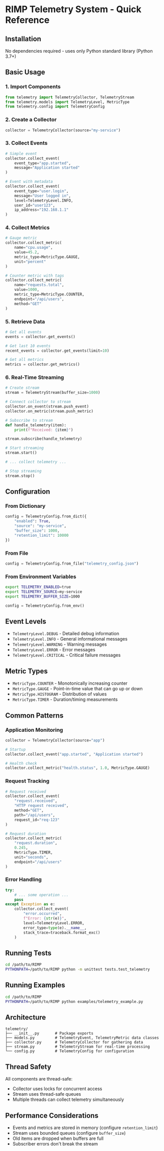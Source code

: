 # RIMP Telemetry System - Quick Reference

## Installation

No dependencies required - uses only Python standard library (Python 3.7+)

## Basic Usage

### 1. Import Components

```python
from telemetry import TelemetryCollector, TelemetryStream
from telemetry.models import TelemetryLevel, MetricType
from telemetry.config import TelemetryConfig
```

### 2. Create a Collector

```python
collector = TelemetryCollector(source="my-service")
```

### 3. Collect Events

```python
# Simple event
collector.collect_event(
    event_type="app.started",
    message="Application started"
)

# Event with metadata
collector.collect_event(
    event_type="user.login",
    message="User logged in",
    level=TelemetryLevel.INFO,
    user_id="user123",
    ip_address="192.168.1.1"
)
```

### 4. Collect Metrics

```python
# Gauge metric
collector.collect_metric(
    name="cpu.usage",
    value=45.2,
    metric_type=MetricType.GAUGE,
    unit="percent"
)

# Counter metric with tags
collector.collect_metric(
    name="requests.total",
    value=1000,
    metric_type=MetricType.COUNTER,
    endpoint="/api/users",
    method="GET"
)
```

### 5. Retrieve Data

```python
# Get all events
events = collector.get_events()

# Get last 10 events
recent_events = collector.get_events(limit=10)

# Get all metrics
metrics = collector.get_metrics()
```

### 6. Real-Time Streaming

```python
# Create stream
stream = TelemetryStream(buffer_size=1000)

# Connect collector to stream
collector.on_event(stream.push_event)
collector.on_metric(stream.push_metric)

# Subscribe to stream
def handle_telemetry(item):
    print(f"Received: {item}")

stream.subscribe(handle_telemetry)

# Start streaming
stream.start()

# ... collect telemetry ...

# Stop streaming
stream.stop()
```

## Configuration

### From Dictionary

```python
config = TelemetryConfig.from_dict({
    "enabled": True,
    "source": "my-service",
    "buffer_size": 1000,
    "retention_limit": 10000
})
```

### From File

```python
config = TelemetryConfig.from_file("telemetry_config.json")
```

### From Environment Variables

```bash
export TELEMETRY_ENABLED=true
export TELEMETRY_SOURCE=my-service
export TELEMETRY_BUFFER_SIZE=1000
```

```python
config = TelemetryConfig.from_env()
```

## Event Levels

- `TelemetryLevel.DEBUG` - Detailed debug information
- `TelemetryLevel.INFO` - General informational messages
- `TelemetryLevel.WARNING` - Warning messages
- `TelemetryLevel.ERROR` - Error messages
- `TelemetryLevel.CRITICAL` - Critical failure messages

## Metric Types

- `MetricType.COUNTER` - Monotonically increasing counter
- `MetricType.GAUGE` - Point-in-time value that can go up or down
- `MetricType.HISTOGRAM` - Distribution of values
- `MetricType.TIMER` - Duration/timing measurements

## Common Patterns

### Application Monitoring

```python
collector = TelemetryCollector(source="app")

# Startup
collector.collect_event("app.started", "Application started")

# Health check
collector.collect_metric("health.status", 1.0, MetricType.GAUGE)
```

### Request Tracking

```python
# Request received
collector.collect_event(
    "request.received",
    "HTTP request received",
    method="GET",
    path="/api/users",
    request_id="req-123"
)

# Request duration
collector.collect_metric(
    "request.duration",
    0.245,
    MetricType.TIMER,
    unit="seconds",
    endpoint="/api/users"
)
```

### Error Handling

```python
try:
    # ... some operation ...
    pass
except Exception as e:
    collector.collect_event(
        "error.occurred",
        f"Error: {str(e)}",
        level=TelemetryLevel.ERROR,
        error_type=type(e).__name__,
        stack_trace=traceback.format_exc()
    )
```

## Running Tests

```bash
cd /path/to/RIMP
PYTHONPATH=/path/to/RIMP python -m unittest tests.test_telemetry
```

## Running Examples

```bash
cd /path/to/RIMP
PYTHONPATH=/path/to/RIMP python examples/telemetry_example.py
```

## Architecture

```
telemetry/
├── __init__.py       # Package exports
├── models.py         # TelemetryEvent, TelemetryMetric data classes
├── collector.py      # TelemetryCollector for gathering data
├── stream.py         # TelemetryStream for real-time processing
└── config.py         # TelemetryConfig for configuration
```

## Thread Safety

All components are thread-safe:
- Collector uses locks for concurrent access
- Stream uses thread-safe queues
- Multiple threads can collect telemetry simultaneously

## Performance Considerations

- Events and metrics are stored in memory (configure `retention_limit`)
- Stream uses bounded queues (configure `buffer_size`)
- Old items are dropped when buffers are full
- Subscriber errors don't break the stream
